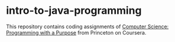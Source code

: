 # intro-to-java-programming

This repository contains coding assignments of [Computer Science: Programming with a Purpose](https://www.coursera.org/learn/cs-programming-java) from Princeton on Coursera.


